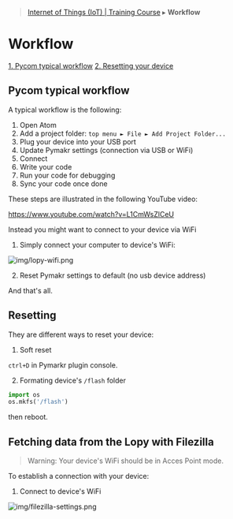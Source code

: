 > [Internet of Things (IoT) | Training Course](workflow.md) ▸ **Workflow**

# Workflow

[1. Pycom typical workflow](#pycom-typical-workflow)
[2. Resetting your device](#resetting)

## Pycom typical workflow

A typical workflow is the following:
1. Open Atom
2. Add a project folder: `top menu ► File ► Add Project Folder...`
3. Plug your device into your USB port
4. Update Pymakr settings (connection via USB or WiFi)
5. Connect
6. Write your code
7. Run your code for debugging
8. Sync your code once done

These steps are illustrated in the following YouTube video: 

https://www.youtube.com/watch?v=L1CmWsZlCeU

Instead you might want to connect to your device via WiFi

1. Simply connect your computer to device's WiFi:

![img/lopy-wifi.png](http://i.imgur.com/7GbsuFk.png)

2. Reset Pymakr settings to default (no usb device address)

And that's all.

## Resetting
They are different ways to reset your device:

1. Soft reset

`ctrl+D` in Pymarkr plugin console.

2. Formating device's `/flash` folder
```python
import os
os.mkfs('/flash')
```
then reboot.

## Fetching data from the Lopy with Filezilla

> Warning: Your device's WiFi should be in Acces Point mode.

To establish a connection with your device:

1. Connect to device's WiFi


![img/filezilla-settings.png](http://i.imgur.com/SAN02Pa.png)
